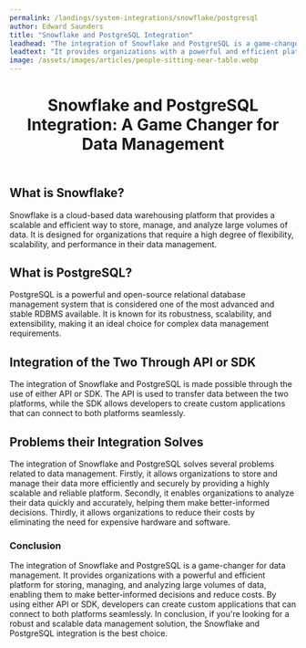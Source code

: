 ```yaml
---
permalink: /landings/system-integrations/snowflake/postgresql
author: Edward Saunders
title: "Snowflake and PostgreSQL Integration"
leadhead: "The integration of Snowflake and PostgreSQL is a game-changer for data management"
leadtext: "It provides organizations with a powerful and efficient platform for storing, managing, and analyzing large volumes of data, enabling them to make better-informed decisions and reduce costs. By using either API or SDK, developers can create custom applications that can connect to both platforms seamlessly. In conclusion, if you're looking for a robust and scalable data management solution, the Snowflake and PostgreSQL integration is the best choice."
image: /assets/images/articles/people-sitting-near-table.webp
---
```

<div class="arttext">    <header>
        <h1>Snowflake and PostgreSQL Integration: A Game Changer for Data Management</h1>
    </header>
    <main>
        <section>
            <h2>What is Snowflake?</h2>
            <p>Snowflake is a cloud-based data warehousing platform that provides a scalable and efficient way to store, manage, and analyze large volumes of data. It is designed for organizations that require a high degree of flexibility, scalability, and performance in their data management.</p>
        </section>
        <section>
            <h2>What is PostgreSQL?</h2>
            <p>PostgreSQL is a powerful and open-source relational database management system that is considered one of the most advanced and stable RDBMS available. It is known for its robustness, scalability, and extensibility, making it an ideal choice for complex data management requirements.</p>
        </section>
        <section>
            <h2>Integration of the Two Through API or SDK</h2>
            <p>The integration of Snowflake and PostgreSQL is made possible through the use of either API or SDK. The API is used to transfer data between the two platforms, while the SDK allows developers to create custom applications that can connect to both platforms seamlessly.</p>
        </section>
        <section>
            <h2>Problems their Integration Solves</h2>
            <p>The integration of Snowflake and PostgreSQL solves several problems related to data management. Firstly, it allows organizations to store and manage their data more efficiently and securely by providing a highly scalable and reliable platform. Secondly, it enables organizations to analyze their data quickly and accurately, helping them make better-informed decisions. Thirdly, it allows organizations to reduce their costs by eliminating the need for expensive hardware and software.</p>
        </section>
    </main>
    <footer>
        <h3>Conclusion</h3>
        <p>The integration of Snowflake and PostgreSQL is a game-changer for data management. It provides organizations with a powerful and efficient platform for storing, managing, and analyzing large volumes of data, enabling them to make better-informed decisions and reduce costs. By using either API or SDK, developers can create custom applications that can connect to both platforms seamlessly. In conclusion, if you're looking for a robust and scalable data management solution, the Snowflake and PostgreSQL integration is the best choice.</p>
    </footer>
</div>